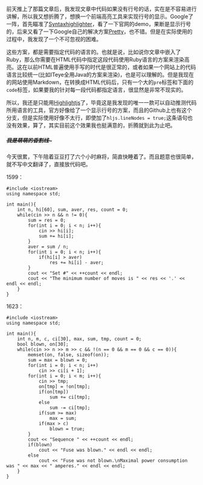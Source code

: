 前天推上了那篇文章后，我发现文章中代码如果没有行号的话，实在是不容易进行讲解，所以我又想折腾了，想换一个前端高亮工具来实现行号的显示。Google了一阵，首先瞄准了[Syntaxhighlighter](http://alexgorbatchev.com/SyntaxHighlighter/)，看了一下官网的demo，果断是显示行号的，后来又看了一下Google自己的解决方案[Pretty](http://code.google.com/p/google-code-prettify/)，也不错。但是在实际使用的过程中，我发现了一个不可忽视的困难。  

这些方案，都是需要指定代码的语言的。也就是说，比如说你文章中嵌入了Ruby，那么你需要在HTML代码中指定这段代码使用Ruby语言的方案来渲染高亮。这在以前HTML普遍使用手写的时代是很正常的，或者如果一个网站上的代码语言比较统一(比如ITeye全用Java的方案来渲染)，也是可以理解的。但是我现在的网站使用Markdown，在转换成HTML代码后，只有一个大的```pre```标签和下面的```code```标签，如果要我的针对每一段代码都指定语言，很显然是非常不现实的。  

所以，我还是只能用[Highlightjs](http://highlightjs.org/)了，毕竟这是我发现的唯一一款可以自动推测代码所用语言的工具，官方好像给了一个显示行号的方案，而且的Github上也有这个分支，但是实际使用好像不太行，即使加了```hljs.lineNodes = true;```这条语句也没有效果，算了，其实目前这个效果我也挺满意的，折腾就到此为止吧。  

##### ~~~~~~~~~~~~我是萌萌的昏割线~~~~~~~~~~~~~  

今天很累，下午陪着豆豆打了六个小时麻将，简直快睡着了。而且题意也很简单，就不写中文翻译了，直接放代码吧。  

1599：  

    #include <iostream>
    using namespace std;
    
    int main(){
        int n, hi[60], sum, aver, res, count = 0;
        while(cin >> n && n != 0){
            sum = res = 0;
            for(int i = 0; i < n; i++){
                cin >> hi[i];
                sum += hi[i];
            }
            aver = sum / n;
            for(int i = 0; i < n; i++){
                if(hi[i] > aver)
                    res += hi[i] - aver;
            }
            cout << "Set #" << ++count << endl;
            cout << "The minimum number of moves is " << res << '.' << endl << endl;
        }
    }
    
1623：  

    #include <iostream>
    using namespace std;
    
    int main(){
        int n, m, c, ci[30], max, sum, tmp, count = 0;
        bool blown, on[30];
        while(cin >> n >> m >> c && !(n == 0 && m == 0 && c == 0)){
            memset(on, false, sizeof(on));
            sum = max = blown = 0;
            for(int i = 0; i < n; i++)
                cin >> ci[i + 1];
            for(int i = 0; i < m; i++){
                cin >> tmp;
                on[tmp] = !on[tmp];
                if(on[tmp])
                    sum += ci[tmp];
                else
                    sum -= ci[tmp];
                if(sum >= max)
                    max = sum;
                if(max > c)
                    blown = true;
            }
            cout << "Sequence " << ++count << endl;
            if(blown)
                cout << "Fuse was blown." << endl << endl;
            else
                cout << "Fuse was not blown.\nMaximal power consumption was " << max << " amperes." << endl << endl;
        }
    }
